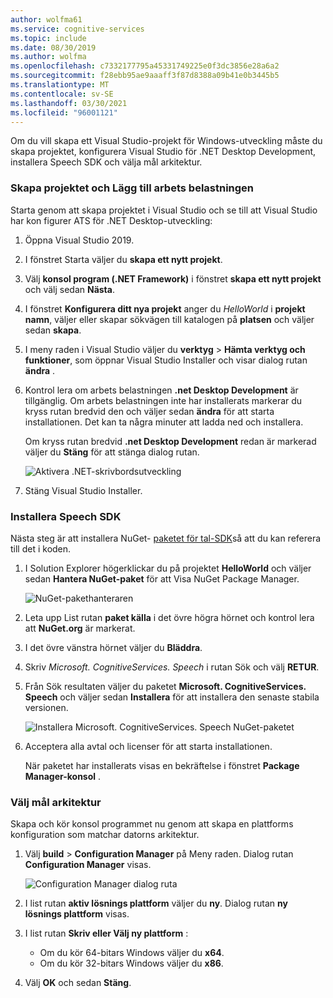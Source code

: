 ```yaml
---
author: wolfma61
ms.service: cognitive-services
ms.topic: include
ms.date: 08/30/2019
ms.author: wolfma
ms.openlocfilehash: c7332177795a45331749225e0f3dc3856e28a6a2
ms.sourcegitcommit: f28ebb95ae9aaaff3f87d8388a09b41e0b3445b5
ms.translationtype: MT
ms.contentlocale: sv-SE
ms.lasthandoff: 03/30/2021
ms.locfileid: "96001121"
---
```

Om du vill skapa ett Visual Studio-projekt för Windows-utveckling måste du skapa projektet, konfigurera Visual Studio för .NET Desktop Development, installera Speech SDK och välja mål arkitektur.

### <a name="create-the-project-and-add-the-workload"></a>Skapa projektet och Lägg till arbets belastningen

Starta genom att skapa projektet i Visual Studio och se till att Visual Studio har kon figurer ATS för .NET Desktop-utveckling:

1. Öppna Visual Studio 2019.

1. I fönstret Starta väljer du **skapa ett nytt projekt**. 

1. Välj **konsol program (.NET Framework)** i fönstret **skapa ett nytt projekt** och välj sedan **Nästa**.

1. I fönstret **Konfigurera ditt nya projekt** anger du *HelloWorld* i **projekt namn**, väljer eller skapar sökvägen till katalogen på **platsen** och väljer sedan **skapa**.

1. I meny raden i Visual Studio väljer du **verktyg**  >  **Hämta verktyg och funktioner**, som öppnar Visual Studio Installer och visar dialog rutan **ändra** .

1. Kontrol lera om arbets belastningen **.net Desktop Development** är tillgänglig. Om arbets belastningen inte har installerats markerar du kryss rutan bredvid den och väljer sedan **ändra** för att starta installationen. Det kan ta några minuter att ladda ned och installera.

   Om kryss rutan bredvid **.net Desktop Development** redan är markerad väljer du **Stäng** för att stänga dialog rutan.

   ![Aktivera .NET-skrivbordsutveckling](../articles/cognitive-services/speech-service/media/sdk/vs-enable-net-desktop-workload.png)

1. Stäng Visual Studio Installer.

### <a name="install-the-speech-sdk"></a>Installera Speech SDK

Nästa steg är att installera NuGet- [paketet för tal-SDK](https://aka.ms/csspeech/nuget)så att du kan referera till det i koden.

1. I Solution Explorer högerklickar du på projektet **HelloWorld** och väljer sedan **Hantera NuGet-paket** för att Visa NuGet Package Manager.

   ![NuGet-pakethanteraren](../articles/cognitive-services/speech-service/media/sdk/vs-nuget-package-manager.png)

1. Leta upp List rutan **paket källa** i det övre högra hörnet och kontrol lera att **NuGet.org** är markerat.

1. I det övre vänstra hörnet väljer du **Bläddra**.

1. Skriv *Microsoft. CognitiveServices. Speech* i rutan Sök och välj **RETUR**.

1. Från Sök resultaten väljer du paketet **Microsoft. CognitiveServices. Speech** och väljer sedan **Installera** för att installera den senaste stabila versionen.

   ![Installera Microsoft. CognitiveServices. Speech NuGet-paketet](../articles/cognitive-services/speech-service/media/sdk/qs-csharp-dotnet-windows-03-nuget-install-1.0.0.png)

1. Acceptera alla avtal och licenser för att starta installationen.

   När paketet har installerats visas en bekräftelse i fönstret **Package Manager-konsol** .

### <a name="choose-the-target-architecture"></a>Välj mål arkitektur

Skapa och kör konsol programmet nu genom att skapa en plattforms konfiguration som matchar datorns arkitektur.

1. Välj **build**  >  **Configuration Manager** på Meny raden. Dialog rutan **Configuration Manager** visas.

   ![Configuration Manager dialog ruta](../articles/cognitive-services/speech-service/media/sdk/vs-configuration-manager-dialog-box.png)

1. I list rutan **aktiv lösnings plattform** väljer du **ny**. Dialog rutan **ny lösnings plattform** visas.

1. I list rutan **Skriv eller Välj ny plattform** :
   - Om du kör 64-bitars Windows väljer du **x64**.
   - Om du kör 32-bitars Windows väljer du **x86**.

1. Välj **OK** och sedan **Stäng**.
